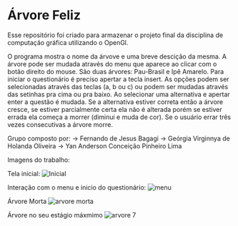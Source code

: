 # Árvore Feliz

Esse repositório foi criado para armazenar o projeto final da disciplina de computação gráfica utilizando o OpenGl.

O programa mostra o nome da árvove e uma breve descição da mesma. A árvore pode ser mudada através do menu que aparece ao clicar com o botão direito do mouse. São duas árvores: Pau-Brasil e Ipê Amarelo. Para iniciar o questionário é preciso apertar a tecla insert. As opções podem ser selecionadas através das teclas (a, b ou c) ou podem ser mudadas através das setinhas pra cima ou pra baixo. Ao selecionar uma alternativa e apertar enter a questão é mudada. Se a alternativa estiver correta então a árvore cresce, se estiver parcialmente certa ela não é alterada porém se estiver errada ela começa a morrer (diminui e muda de cor). Se o usuário errar três vezes consecutivas a árvore morre.

Grupo composto por:
-> Fernando de Jesus Bagagi
-> Geórgia Virginnya de Holanda Oliveira
-> Yan Anderson Conceição Pinheiro Lima

Imagens do trabalho:

Tela inicial:
![Inicial](https://user-images.githubusercontent.com/89647700/186793715-07325b0d-88b2-4c4f-bfcc-4b88a867e614.png)

Interação com o menu e inicio do questionário:
![menu](https://user-images.githubusercontent.com/89647700/186793809-80744e3a-6bec-480b-ae85-c4e12bdf680a.png)

Árvore Morta
![arvore morta](https://user-images.githubusercontent.com/89647700/186794775-fe0126fd-0aae-4eb8-a6cd-598781cad561.png)

Árvore no seu estágio máxmimo
![arvore 7](https://user-images.githubusercontent.com/89647700/186794968-1e56f447-2ab8-48c0-bfe0-ca86549d9b5a.png)
